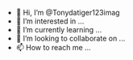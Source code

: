 - 👋 Hi, I’m @Tonydatiger123imag
- 👀 I’m interested in ...
- 🌱 I’m currently learning ...
- 💞️ I’m looking to collaborate on ...
- 📫 How to reach me ...

<!---
Tonydatiger123imag/Tonydatiger123imag is a ✨ special ✨ repository because its `README.md` (this file) appears on your GitHub profile.
You can click the Preview link to take a look at your changes.
--->
